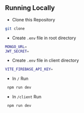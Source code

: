 ## Running Locally

- Clone this Repository

```bash
git clone 
```

- Create `.env` file in root directory

```bash
MONGO_URL=
JWT_SECRET=
```

- Create `.env` file in client directory

```bash
VITE_FIREBASE_API_KEY= 
```

- In  `/` Run 
```bash
 npm run dev
```


- In `/client` Run
```bash
 npm run dev
```



